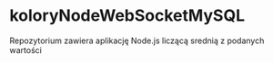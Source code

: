 # koloryNodeWebSocketMySQL
Repozytorium zawiera aplikację Node.js liczącą srednią z podanych wartości
